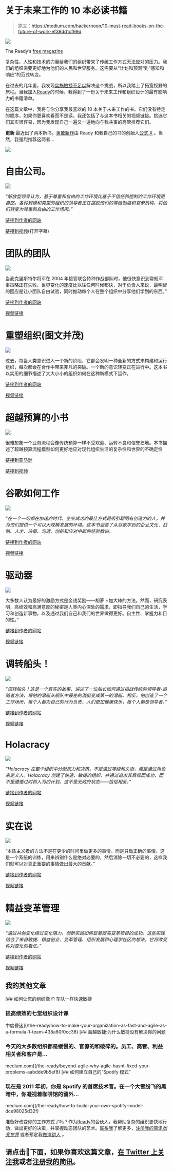 # 关于未来工作的 10 本必读书籍

> 原文：<https://medium.com/hackernoon/10-must-read-books-on-the-future-of-work-ef38dd1cf99d>

![](img/642a9db52cfc7469aa246708381aa794.png)

The Ready’s [free magazine](http://theready.com/magazine/)

复杂性、人性和技术的力量给我们的组织带来了传统工作方式无法应对的压力。我们的组织需要更好地为他们的人民和世界服务。这需要从“计划和预测”到“感知和响应”的范式转变。

在过去的几年里，我发现[实施敏捷不足以](/the-ready/beyond-agile-why-agile-hasnt-fixed-your-problems-aabdde9b5ef8)解决这个挑战，所以我踏上了拓宽视野的旅程。当我加入[Ready](http://theready.com)的时候，我得到了一份关于未来工作和组织设计的最有影响力的书籍清单。

在这篇文章中，我将与你分享我最喜欢的 10 本关于未来工作的书。它们没有特定的顺序，如果你更喜欢看而不是读，我还包括了与这本书相关的视频链接。挑选它们其实很容易，因为我发现自己一遍又一遍地向与我共事的高管推荐它们。

**更新**:最近出了两本新书。[勇敢新作](http://www.bravenewwork.com)由 Ready 和我自己的书的创始人[公式 X](http://www.formula-x.co) 。当然，我强烈推荐这两者…

![](img/2575c270a7c7f380335bb512661a1a42.png)

# 自由公司。

![](img/fe0287892d812b29cdc582fbdcf8255b.png)

*“解放型领导认为，基于尊重和自由的工作环境比基于不信任和控制的工作环境更自然。各种规模和类型的组织的领导者正在摆脱他们的等级制度和官僚机构，将他们转变为尊重和自由的工作场所。”*

[链接到作者的网站](http://freedomincbook.com/freedom-inc/)

[链接到视频](https://www.youtube.com/watch?v=ZrAFpPbz7O4&cc_load_policy=1)(打开字幕)

# 团队的团队

![](img/1f4299b736a2074407243c5bb3a37573.png)

当麦克里斯特尔将军在 2004 年接管联合特种作战部队时，他很快意识到常规军事策略正在失败。世界变化的速度比以往任何时候都快，对于负责人来说，最明智的回应是让小团队自由试验，同时推动每个人在整个组织中分享他们学到的东西。”

[链接到作者的网站](https://www.mcchrystalgroup.com/insights/teamofteams/)

[视频链接](https://www.youtube.com/watch?v=GgrQYS-q5f4)

# 重塑组织(图文并茂)

![](img/1084e7ae26bcbe06cd0174c0387f5a36.png)

过去，每当人类意识进入一个新的阶段，它都会发明一种全新的方式来构建和运行组织，每次都会在合作中带来非凡的突破。一个新的意识转变正在进行中。这本书以实用的细节描述了大大小小的组织如何在这种新模式下运作。

[链接到作者的网站](http://www.reinventingorganizations.com/)

[视频链接](https://www.youtube.com/watch?v=GxGGkrtKZaA)

# 超越预算的小书

![](img/2493aee59c369398d1fa29f3c78ac0db.png)

很难想象一个业务流程会像传统预算一样不受欢迎、运转不良和信誉扫地。本书描述了超越预算流程模型如何更好地应对现代组织生活的复杂性和世界的不确定性

[链接到亚马逊](https://www.amazon.com/Little-Book-Beyond-Budgeting-Organisations/dp/1785899287)

[链接到视频](https://www.youtube.com/watch?v=Q49vrSJRM5w)

# 谷歌如何工作

![](img/d6b8e077dfd59fe1bce1e33e2dea7335.png)

*“在一个一切都在加速的时代，企业成功的最佳方式是吸引聪明有创造力的人，并为他们提供一个可以大规模发展的环境。这本书涵盖了从谷歌学到的企业文化、战略、人才、决策、沟通、创新和应对中断的经验教训。*

[链接到作者的网站](https://www.howgoogleworks.net/)

[视频链接](https://www.youtube.com/watch?v=3tNpYpcU5s4)

# 驱动器

![](img/00620d954eb62692c480ecfaff9f004c.png)

大多数人认为最好的激励方式是金钱奖励——胡萝卜加大棒的方法。然而，研究表明，高绩效和高满意度的秘密是人类内心深处的需求，即指导我们自己的生活，学习和创造新事物，以及通过我们自己和我们的世界做得更好。自主性、掌握力和目的性。”

[链接到作者的网站](https://www.danpink.com/books/drive/)

[视频链接](https://www.youtube.com/watch?v=u6XAPnuFjJc)

# 调转船头！

![](img/7c84c747aef37a028d62ca983f034e71.png)

*“调转船头！这是一个真实的故事，讲述了一位船长如何通过挑战传统的领导者-追随者方法，将他的潜艇从舰队中最差的潜艇变成第一的潜艇。相反，他创造了一个工作场所，每个人都为自己的行为负责，人们更加健康快乐，每个人都是领导者。”*

[链接到作者的网站](https://www.davidmarquet.com/books/)

[视频链接](https://www.youtube.com/watch?v=OqmdLcyES_Q)

# Holacracy

![](img/ced727d4507d343a22f1735da74081ab.png)

*“Holacracy 在整个组织中分配权力和决策，不是通过等级和头衔，而是通过角色来定义人。Holacracy 创建了快速、敏捷的组织，并通过追求其目标而成功，而不是遵循过时和人为的计划。这不是无政府状态——恰恰相反。”*

[链接到作者的网站](http://holacracybook.com/)

[视频链接](https://www.youtube.com/watch?v=tJxfJGo-vkI)

# 实在说

![](img/88b75e5eb10b77901c0a85095cdf8acd.png)

“本质主义者的方法不是在更少的时间里做更多的事情。而是只做正确的事情。这是一个系统的训练，用来辨别什么是绝对必要的，然后消除一切不必要的，这样我们就可以对真正重要的事情做出最大的贡献。”

[链接到作者的网站](https://gregmckeown.com/book/)

[视频链接](https://www.youtube.com/watch?v=v7Nao8lpsIs)

# 精益变革管理

![](img/307d45a23e85a7e0b5a0252674b0278b.png)

*“通过共创变化绕过变化阻力。创新实践如何显著提高变革项目的成功。这些实践结合了来自敏捷、精益创业、变革管理、组织发展和心理学社区的想法。它将改变你对变化的看法。”*

[链接到作者的网站](https://leanchange.org/lean-change-management/)

[视频链接](https://www.youtube.com/watch?v=G4PBz7gn-fo)

## 我的其他文章

[](/the-ready/how-to-make-your-organization-as-fast-and-agile-as-a-formula-1-team-438a60f0cc38) [## 如何让您的组织像 f1 车队一样快速敏捷

### 提高绩效的七堂组织设计课

中度昏迷](/the-ready/how-to-make-your-organization-as-fast-and-agile-as-a-formula-1-team-438a60f0cc38) [](/the-ready/beyond-agile-why-agile-hasnt-fixed-your-problems-aabdde9b5ef8) [## 超越敏捷:为什么敏捷没有解决你的问题

### 今天的大多数组织都是缓慢的、官僚的和破碎的。员工、高管、利益相关者和客户是…

medium.com](/the-ready/beyond-agile-why-agile-hasnt-fixed-your-problems-aabdde9b5ef8) [](/the-ready/how-to-build-your-own-spotify-model-dce98025d32f) [## 如何建立自己的“Spotify 模式”

### 现在是 2011 年初，你是 Spotify 的首席技术官。在一个大雪纷飞的黑暗中，你凝视着咖啡馆的窗外…

medium.com](/the-ready/how-to-build-your-own-spotify-model-dce98025d32f) 

准备好改变你的工作方式了吗？作为[Ready](http://www.theready.com)的合伙人，我帮助复杂的组织更快地行动，做出更好的决策，并掌握动态团队的艺术。[联系我](http://www.jurriaankamer.com)了解更多，[注册我的简讯*改变世界*](http://newsletter.jurriaankamer.com) 或者预定我[做演讲人](http://www.jurriaankamer.com) *。*

## 请点击👏下面，如果你喜欢这篇文章，[在 Twitter 上关注我](https://twitter.com/kajurria)或者[注册我的简讯](http://newsletter.jurriaankamer.com)。
